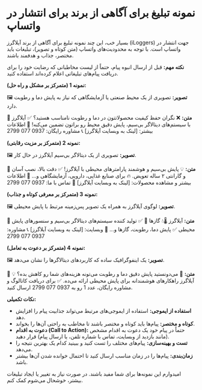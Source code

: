 # نمونه تبلیغ برای آگاهی از برند برای انتشار در واتساپ
بسیار خب، این چند نمونه تبلیغ برای آگاهی از برند آیلاگرز (iLoggers) جهت انتشار در واتساپ است. با توجه به محدودیت‌های واتساپ (متن کوتاه و تصویر)، تبلیغات باید مختصر، جذاب و هدفمند باشند.

**نکته مهم:** قبل از ارسال انبوه پیام، حتماً از لیست مخاطبانی که رضایت خود را برای دریافت پیام‌های تبلیغاتی اعلام کرده‌اند استفاده کنید.

**نمونه 1 (متمرکز بر مشکل و راه حل):**

🖼️ **تصویر:** تصویری از یک محیط صنعتی یا آزمایشگاهی که نیاز به پایش دما و رطوبت دارد.

📝 **متن:**
❌ نگران حفظ کیفیت محصولاتتون در دما و رطوبت نامناسب هستید؟
✅ آیلاگرز با سیستم‌های دیتالاگر بی‌سیم، پایش دقیق محیط رو براتون تضمین می‌کنه!
🔗 اطلاعات بیشتر: [لینک به وبسایت آیلاگرز]
📞 مشاوره رایگان: 0937 077 2799

**نمونه 2 (متمرکز بر مزیت رقابتی):**

🖼️ **تصویر:** تصویری از یک دیتالاگر بی‌سیم آیلاگرز در حال کار.

📝 **متن:**
💡 پایش بی‌سیم و هوشمند پارامترهای محیطی با آیلاگرز!
✅ دقت بالا، نصب آسان و گارانتی ۲ ساله تعویض.
🔥 برای صنایع غذایی، دارویی، آزمایشگاهی و...
🔗 اطلاعات بیشتر و مشاهده محصولات: [لینک به وبسایت آیلاگرز]
📱 تماس با ما: 0937 077 2799

**نمونه 3 (متمرکز بر معرفی کوتاه و جذاب):**

🖼️ **تصویر:** لوگوی آیلاگرز به همراه یک تصویر پس‌زمینه مرتبط با پایش محیطی.

📝 **متن:**
آیلاگرز 🌡️💧 گازها 💨
✅ تولید کننده سیستم‌های دیتالاگر بی‌سیم و سنسورهای پایش محیطی
✅ پایش دما، رطوبت، گازها و...
🔗 وبسایت: [لینک به وبسایت آیلاگرز]
📞 مشاوره: 0937 077 2799

**نمونه 4 (متمرکز بر دعوت به تعامل):**

🖼️ **تصویر:** یک اینفوگرافیک ساده که کاربردهای دیتالاگرها را نشان می‌دهد.

📝 **متن:**
🤔 می‌دونستید پایش دقیق دما و رطوبت می‌تونه هزینه‌های شما رو کاهش بده؟
💡 آیلاگرز راهکارهای هوشمندانه برای پایش محیطی ارائه می‌ده.
✅ برای دریافت کاتالوگ و مشاوره رایگان، عدد 1 رو به 0937 077 2799 ارسال کنید.

**نکات تکمیلی:**

*   **استفاده از ایموجی:** استفاده از ایموجی‌های مرتبط می‌تواند جذابیت پیام را افزایش دهد.
*   **کوتاه و مختصر:** پیام‌ها باید کوتاه و مختصر باشند تا مخاطب به راحتی آن‌ها را بخواند.
*   **دعوت به اقدام (Call to Action):** حتماً در پیام خود یک دعوت به اقدام مشخص (مانند بازدید از وبسایت، تماس با شماره تلفن، یا ارسال پیام) قرار دهید.
*   **تست و بهینه‌سازی:** پیام‌های مختلف را تست کنید و ببینید کدام یک بهترین نتیجه را می‌دهد.
*   **زمان‌بندی:** پیام‌ها را در زمان مناسب ارسال کنید تا احتمال خوانده شدن آن‌ها بیشتر باشد.

امیدوارم این نمونه‌ها برای شما مفید باشند. در صورت نیاز به تغییر یا ایجاد تبلیغات بیشتر، خوشحال می‌شوم کمک کنم.